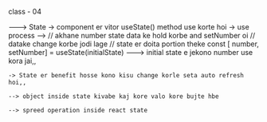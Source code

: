 

class - 04

---> State
    -> component er vitor useState() method use korte hoi
    -> use process
        --> // akhane number state data ke hold korbe and setNumber oi 
            // datake change korbe jodi lage
            // state er doita portion theke
            const [ number, setNumber] = useState(initialState)
            ---> initial state e jekono number use kora jai,,

    -> State er benefit hosse kono kisu change korle seta auto refresh hoi,,

    --> object inside state kivabe kaj kore valo kore bujte hbe

    --> spreed operation inside react state

    